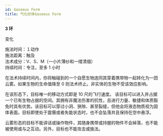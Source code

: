 ```yaml
---
id: Gaseous Form
title: 气化形体Gaseous Form
---
```


**3 环**

变化

施法时间：１动作  
施法距离：触及  
法术成分：V、S、M（一小片薄纱和一缕清烟）  
持续时间：专注，至多 1 小时

在法术持续时间内，你将触碰到的一个自愿生物连同其穿着携带物一起转化为一团云雾。如果生物的生命值降至 0 则法术终止。非实体的生物不受该效应影响。

在该形态下，目标唯一的移动方式即是 10 尺的飞行速度。
该目标可以进入并占据一个已有生物占据的空间。其拥有非魔法伤害的抗性，且进行力量、敏捷和体质豁免时具有优势。该目标可以穿过小洞、狭隙、甚至裂缝，但他会将液态物质视为固体表面。目标即使处于震慑或者失能状态时，也不会坠落并且保持在空中悬浮。

云雾形态的目标不能讲话或操作物件，其随身携带或持握的物件不会掉落，也不能被使用或与之互动。另外，目标也不能攻击或施法。
